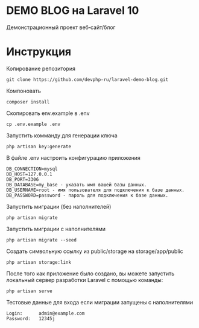 # DEMO BLOG на Laravel 10
Демонстрационный проект веб‑сайт/блог

# Инструкция

Копирование репозитория

    git clone https://github.com/devphp-ru/laravel-demo-blog.git

Компоновать

    composer install

Скопировать env.example в .env

    cp .env.example .env

Запустить комманду для генерации ключа

    php artisan key:generate

В файле .env настроить конфигурацию приложения

    DB_CONNECTION=mysql
    DB_HOST=127.0.0.1
    DB_PORT=3306
    DB_DATABASE=my_base - указать имя вашей базы данных.
    DB_USERNAME=root - имя пользователя для подключения к базе данных.
    DB_PASSWORD=password - пароль для подключения к базе данных.

Запустить миграции (без наполнителей)

    php artisan migrate

Запустить миграции с наполнителями

    php artisan migrate --seed 

Создать символьную ссылку из public/storage на storage/app/public

    php artisan storage:link

После того как приложение было создано, вы можете запустить локальный сервер разработки Laravel с помощью команды:

    php artisan serve

Тестовые данные для входа если миграции запущены с наполнителями

    Login:      admin@example.com
    Password:   12345j

